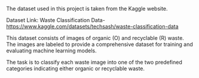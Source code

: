 The dataset used in this project is taken from the Kaggle website.

Dataset Link: Waste Classification Data- https://www.kaggle.com/datasets/techsash/waste-classification-data

This dataset consists of images of organic (O) and recyclable (R) waste. The images are labeled to provide a comprehensive dataset for training and evaluating machine learning models.

The task is to classify each waste image into one of the two predefined categories indicating either organic or recyclable waste.
